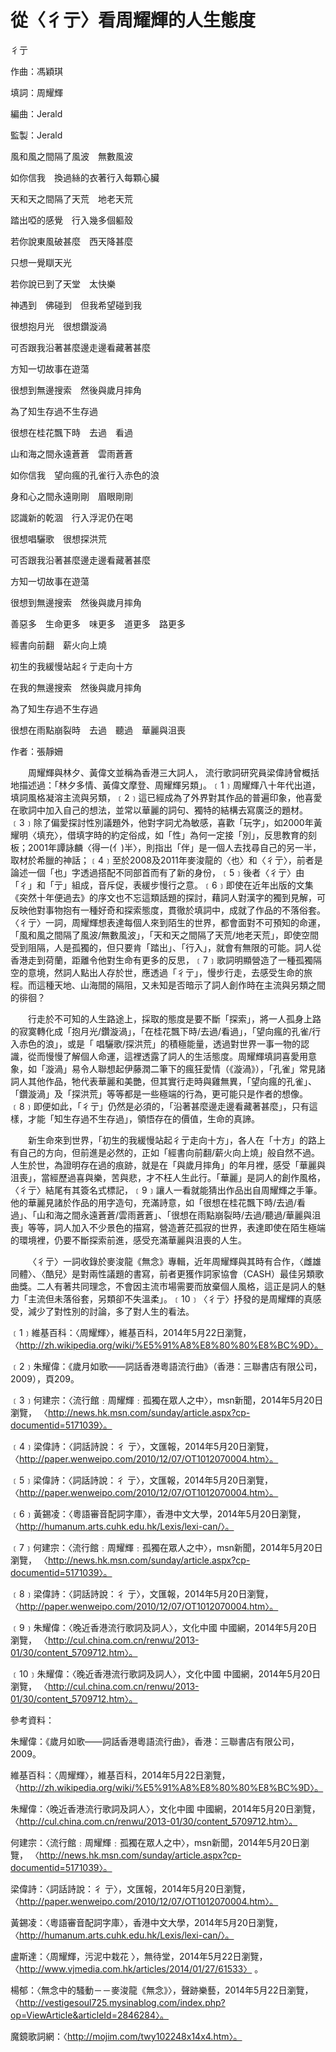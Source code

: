 # 從〈彳亍〉看周耀輝的人生態度

彳亍

作曲：馮穎琪

填詞：周耀輝

編曲：Jerald

監製：Jerald

風和風之間隔了風波　無數風波

如你信我　換過絲的衣著行入每顆心臟

天和天之間隔了天荒　地老天荒

踏出啞的感覺　行入幾多個軀殼


若你說東風破甚麼　西天降甚麼

只想一覺瞓天光

若你說已到了天堂　太快樂

神遇到　佛碰到　但我希望碰到我

很想抱月光　很想鑽漩渦

可否跟我沿著甚麼邊走邊看藏著甚麼

方知一切故事在遊蕩

很想到無邊搜索　然後與歲月摔角

為了知生存過不生存過

很想在桂花飄下時　去過　看過

山和海之間永遠蒼蒼　雲雨蒼蒼

如你信我　望向瘋的孔雀行入赤色的浪

身和心之間永遠剛剛　眉眼剛剛

認識新的乾涸　行入浮泥仍在喝

很想唱驪歌　很想探洪荒

可否跟我沿著甚麼邊走邊看藏著甚麼

方知一切故事在遊蕩

很想到無邊搜索　然後與歲月摔角

善惡多　生命更多　味更多　道更多　路更多

經書向前翻　薪火向上燒

初生的我緩慢站起彳亍走向十方

在我的無邊搜索　然後與歲月摔角

為了知生存過不生存過

很想在雨點崩裂時　去過　聽過　華麗與沮喪


作者：張靜姍

&emsp;&emsp;周耀輝與林夕、黃偉文並稱為香港三大詞人， 流行歌詞研究員梁偉詩曾概括地描述過：「林夕多情、黃偉文摩登、周耀輝另類」。﹝1﹞周耀輝八十年代出道，填詞風格凝溶主流與另類，﹝2﹞這已經成為了外界對其作品的普遍印象，他喜愛在歌詞中加入自己的想法，並常以華麗的詞句、獨特的結構去寫廣泛的題材。﹝3﹞除了偏愛探討性別議題外，他對字詞尤為敏感，喜歡「玩字」，如2000年黃耀明〈填充〉，借填字時的約定俗成，如「性」為何一定接「別」，反思教育的刻板；2001年譚詠麟〈得一(亻)半〉，則指出「伴」是一個人去找尋自己的另一半，取材於希臘的神話；﹝4﹞至於2008及2011年麥浚龍的〈也〉和〈彳亍〉，前者是論述一個「也」字透過搭配不同部首而有了新的身份，﹝5﹞後者〈彳亍〉由「彳」和「亍」組成，音斥促，表緩步慢行之意。﹝6﹞即使在近年出版的文集《突然十年便過去》的序文也不忘這類話題的探討，藉詞人對漢字的獨到見解，可反映他對事物抱有一種好奇和探索態度，貫徹於填詞中，成就了作品的不落俗套。
〈彳亍〉一詞，周耀輝想表達每個人來到陌生的世界，都會面對不可預知的命運，「風和風之間隔了風波/無數風波」，「天和天之間隔了天荒/地老天荒」，即使空間受到阻隔，人是孤獨的，但只要肯「踏出」、「行入」，就會有無限的可能。詞人從香港走到荷蘭，距離令他對生命有更多的反思，﹝7﹞歌詞明顯營造了一種孤獨隔空的意境，然詞人點出人存於世，應透過「彳亍」，慢步行走，去感受生命的旅程。而這種天地、山海間的隔阻，又未知是否暗示了詞人創作時在主流與另類之間的徘徊？


 &emsp;&emsp;行走於不可知的人生路途上，採取的態度是要不斷「探索」，將一人孤身上路的寂寞轉化成「抱月光/鑽漩渦」，「在桂花飄下時/去過/看過」，「望向瘋的孔雀/行入赤色的浪」，或是「 唱驪歌/探洪荒」的積極能量，透過對世界一事一物的認識，從而慢慢了解個人命運，這裡透露了詞人的生活態度。周耀輝填詞喜愛用意象，如「漩渦」易令人聯想起伊藤潤二筆下的瘋狂愛情（《漩渦》），「孔雀」常見諸詞人其他作品，牠代表華麗和美艷，但其實行走時與雞無異，「望向瘋的孔雀」、「鑽漩渦」及「探洪荒」等等都是一些極端的行為，更可能只是作者的想像。﹝8﹞即便如此，「彳亍」仍然是必須的，「沿著甚麼邊走邊看藏著甚麼」，只有這樣，才能「知生存過不生存過」，領悟存在的價值，生命的真諦。

 &emsp;&emsp;新生命來到世界，「初生的我緩慢站起彳亍走向十方」，各人在「十方」的路上有自己的方向，但前進是必然的，正如「經書向前翻/薪火向上燒」般自然不過。人生於世，為證明存在過的痕跡，就是在「與歲月摔角」的年月裡，感受「華麗與沮喪」，當經歷過喜與樂，苦與悲，才不枉人生此行。「華麗」是詞人的創作風格，〈彳亍〉結尾有其簽名式標記，﹝9﹞讓人一看就能猜出作品出自周耀輝之手筆。他的華麗見諸於作品的用字造句，充滿詩意，如「很想在桂花飄下時/去過/看過」、「山和海之間永遠蒼蒼/雲雨蒼蒼」、「很想在雨點崩裂時/去過/聽過/華麗與沮喪」等等，詞人加入不少景色的描寫，營造蒼茫孤寂的世界，表達即使在陌生極端的環境裡，仍要不斷探索前進，感受充滿華麗與沮喪的人生。

 &emsp;&emsp;〈彳亍〉一詞收錄於麥浚龍《無念》專輯，近年周耀輝與其時有合作，〈雌雄同體〉、〈酷兒〉是對兩性議題的書寫，前者更獲作詞家協會（CASH）最佳另類歌曲獎。二人有著共同理念，不會因主流市場需要而放棄個人風格，這正是詞人的魅力「主流但未落俗套，另類卻不失溫柔」。﹝10﹞〈彳亍〉抒發的是周耀輝的真感受，減少了對性別的討論，多了對人生的看法。


﹝1﹞維基百科：〈周耀輝〉，維基百科，2014年5月22日瀏覽， 〈http://zh.wikipedia.org/wiki/%E5%91%A8%E8%80%80%E8%BC%9D〉。

﹝2﹞朱耀偉：《歲月如歌——詞話香港粵語流行曲》（香港：三聯書店有限公司，2009），頁209。

﹝3﹞何建宗：〈流行館﹕周耀輝﹕孤獨在眾人之中〉，msn新聞，2014年5月20日瀏覽，
 〈http://news.hk.msn.com/sunday/article.aspx?cp-documentid=5171039〉。

﹝4﹞梁偉詩：〈詞話詩說：彳 亍〉，文匯報，2014年5月20日瀏覽，
 〈http://paper.wenweipo.com/2010/12/07/OT1012070004.htm〉。

﹝5﹞梁偉詩：〈詞話詩說：彳 亍〉，文匯報，2014年5月20日瀏覽，
 〈http://paper.wenweipo.com/2010/12/07/OT1012070004.htm〉。

﹝6﹞黃錫凌：〈粵語審音配詞字庫〉，香港中文大學，2014年5月20日瀏覽，
 〈http://humanum.arts.cuhk.edu.hk/Lexis/lexi-can/〉。

﹝7﹞何建宗：〈流行館﹕周耀輝﹕孤獨在眾人之中〉，msn新聞，2014年5月20日瀏覽，
 〈http://news.hk.msn.com/sunday/article.aspx?cp-documentid=5171039〉。

﹝8﹞梁偉詩：〈詞話詩說：彳 亍〉，文匯報，2014年5月20日瀏覽，
〈http://paper.wenweipo.com/2010/12/07/OT1012070004.htm〉。

﹝9﹞朱耀偉：〈晚近香港流行歌詞及詞人〉，文化中國 中國網，2014年5月20日瀏覽，
 〈http://cul.china.com.cn/renwu/2013-01/30/content_5709712.htm〉。

﹝10﹞朱耀偉：〈晚近香港流行歌詞及詞人〉，文化中國 中國網，2014年5月20日瀏覽，
 〈http://cul.china.com.cn/renwu/2013-01/30/content_5709712.htm〉。




參考資料：

朱耀偉：《歲月如歌——詞話香港粵語流行曲》，香港：三聯書店有限公司，2009。

 維基百科：〈周耀輝〉，維基百科，2014年5月22日瀏覽，
〈http://zh.wikipedia.org/wiki/%E5%91%A8%E8%80%80%E8%BC%9D〉。

 朱耀偉：〈晚近香港流行歌詞及詞人〉，文化中國 中國網，2014年5月20日瀏覽，
〈http://cul.china.com.cn/renwu/2013-01/30/content_5709712.htm〉。

 何建宗：〈流行館﹕周耀輝﹕孤獨在眾人之中〉，msn新聞，2014年5月20日瀏覽，
〈http://news.hk.msn.com/sunday/article.aspx?cp-documentid=5171039〉。

 梁偉詩：〈詞話詩說：彳 亍〉，文匯報，2014年5月20日瀏覽，
〈http://paper.wenweipo.com/2010/12/07/OT1012070004.htm〉。

 黃錫凌：〈粵語審音配詞字庫〉，香港中文大學，2014年5月20日瀏覽，
〈http://humanum.arts.cuhk.edu.hk/Lexis/lexi-can/〉。

盧斯達：〈周耀輝，污泥中栽花 〉，無待堂，2014年5月22日瀏覽，
〈http://www.vjmedia.com.hk/articles/2014/01/27/61533〉 。

楊郁：〈無念中的騷動－－麥浚龍《無念》〉，聲跡樂藝，2014年5月22日瀏覽，
〈http://vestigesoul725.mysinablog.com/index.php?op=ViewArticle&articleId=2846284〉。

魔鏡歌詞網：〈http://mojim.com/twy102248x14x4.htm〉。
